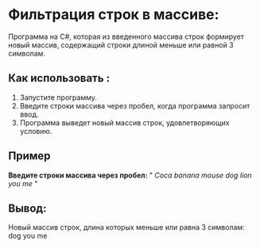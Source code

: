 # Фильтрация строк в массиве:

Программа на C#, которая из введенного массива строк формирует новый массив, содержащий строки длиной меньше или равной 3 символам.

## Как использовать :

1. Запустите программу.
2. Введите строки массива через пробел, когда программа запросит ввод.
3. Программа выведет новый массив строк, удовлетворяющих условию.

## Пример

**Введите строки массива через пробел:** 
" *Coca banana mouse dog lion you me* "

## Вывод: 
Новый массив строк, длина которых меньше или равна 3 символам:
dog
you
me
